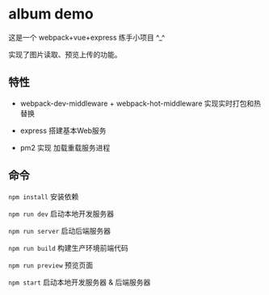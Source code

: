 # album demo

这是一个 webpack+vue+express 练手小项目 ^_^

实现了图片读取、预览上传的功能。

## 特性

- webpack-dev-middleware + webpack-hot-middleware 实现实时打包和热替换

- express  搭建基本Web服务 

- pm2 实现 加载重载服务进程


## 命令

`npm install`         安装依赖

`npm run dev`         启动本地开发服务器

`npm run server`      启动后端服务器

`npm run build`       构建生产环境前端代码

`npm run preview`     预览页面

`npm start`           启动本地开发服务器 & 后端服务器

